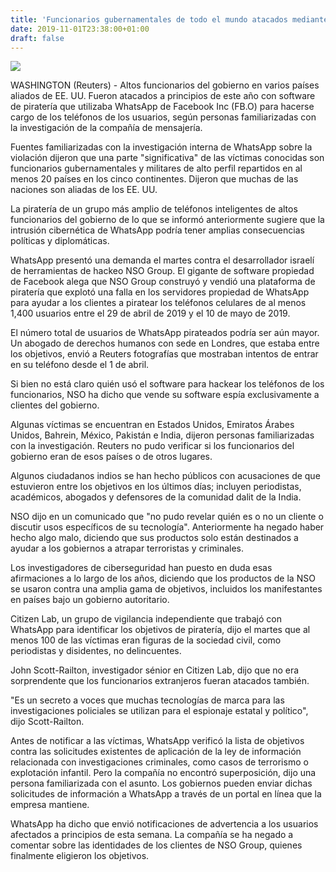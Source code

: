 ```yaml
---
title: 'Funcionarios gubernamentales de todo el mundo atacados mediante WhatsApp'
date: 2019-11-01T23:38:00+01:00
draft: false
---
```


[![](https://1.bp.blogspot.com/-V-wRrj6-IFs/Xbyvprs1T9I/AAAAAAAALOA/um3CNyQ9zGU4DIWGN-1IxpnKBx7L91KhQCLcBGAsYHQ/s640/whatsapp-892926_960_720.jpg)](https://1.bp.blogspot.com/-V-wRrj6-IFs/Xbyvprs1T9I/AAAAAAAALOA/um3CNyQ9zGU4DIWGN-1IxpnKBx7L91KhQCLcBGAsYHQ/s1600/whatsapp-892926_960_720.jpg)

  

WASHINGTON (Reuters) - Altos funcionarios del gobierno en varios países aliados de EE. UU. Fueron atacados a principios de este año con software de piratería que utilizaba WhatsApp de Facebook Inc (FB.O) para hacerse cargo de los teléfonos de los usuarios, según personas familiarizadas con la investigación de la compañía de mensajería.

  

Fuentes familiarizadas con la investigación interna de WhatsApp sobre la violación dijeron que una parte "significativa" de las víctimas conocidas son funcionarios gubernamentales y militares de alto perfil repartidos en al menos 20 países en los cinco continentes. Dijeron que muchas de las naciones son aliadas de los EE. UU.

  

La piratería de un grupo más amplio de teléfonos inteligentes de altos funcionarios del gobierno de lo que se informó anteriormente sugiere que la intrusión cibernética de WhatsApp podría tener amplias consecuencias políticas y diplomáticas.

  

WhatsApp presentó una demanda el martes contra el desarrollador israelí de herramientas de hackeo NSO Group. El gigante de software propiedad de Facebook alega que NSO Group construyó y vendió una plataforma de piratería que explotó una falla en los servidores propiedad de WhatsApp para ayudar a los clientes a piratear los teléfonos celulares de al menos 1,400 usuarios entre el 29 de abril de 2019 y el 10 de mayo de 2019.

  

El número total de usuarios de WhatsApp pirateados podría ser aún mayor. Un abogado de derechos humanos con sede en Londres, que estaba entre los objetivos, envió a Reuters fotografías que mostraban intentos de entrar en su teléfono desde el 1 de abril.

  

Si bien no está claro quién usó el software para hackear los teléfonos de los funcionarios, NSO ha dicho que vende su software espía exclusivamente a clientes del gobierno.

  

Algunas víctimas se encuentran en Estados Unidos, Emiratos Árabes Unidos, Bahrein, México, Pakistán e India, dijeron personas familiarizadas con la investigación. Reuters no pudo verificar si los funcionarios del gobierno eran de esos países o de otros lugares.

  

Algunos ciudadanos indios se han hecho públicos con acusaciones de que estuvieron entre los objetivos en los últimos días; incluyen periodistas, académicos, abogados y defensores de la comunidad dalit de la India.

  

NSO dijo en un comunicado que "no pudo revelar quién es o no un cliente o discutir usos específicos de su tecnología". Anteriormente ha negado haber hecho algo malo, diciendo que sus productos solo están destinados a ayudar a los gobiernos a atrapar terroristas y criminales.

  

Los investigadores de ciberseguridad han puesto en duda esas afirmaciones a lo largo de los años, diciendo que los productos de la NSO se usaron contra una amplia gama de objetivos, incluidos los manifestantes en países bajo un gobierno autoritario.

  

Citizen Lab, un grupo de vigilancia independiente que trabajó con WhatsApp para identificar los objetivos de piratería, dijo el martes que al menos 100 de las víctimas eran figuras de la sociedad civil, como periodistas y disidentes, no delincuentes.

  

John Scott-Railton, investigador sénior en Citizen Lab, dijo que no era sorprendente que los funcionarios extranjeros fueran atacados también.

  

"Es un secreto a voces que muchas tecnologías de marca para las investigaciones policiales se utilizan para el espionaje estatal y político", dijo Scott-Railton.

  

Antes de notificar a las víctimas, WhatsApp verificó la lista de objetivos contra las solicitudes existentes de aplicación de la ley de información relacionada con investigaciones criminales, como casos de terrorismo o explotación infantil. Pero la compañía no encontró superposición, dijo una persona familiarizada con el asunto. Los gobiernos pueden enviar dichas solicitudes de información a WhatsApp a través de un portal en línea que la empresa mantiene.

  

WhatsApp ha dicho que envió notificaciones de advertencia a los usuarios afectados a principios de esta semana. La compañía se ha negado a comentar sobre las identidades de los clientes de NSO Group, quienes finalmente eligieron los objetivos.